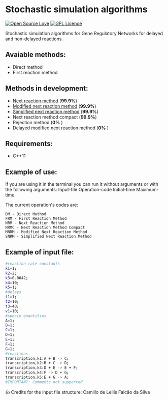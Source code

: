 # Stochastic simulation algorithms

[![Open Source Love](https://badges.frapsoft.com/os/v2/open-source.svg?v=103)](https://github.com/ellerbrock/open-source-badges/) [![GPL Licence](https://badges.frapsoft.com/os/gpl/gpl.svg?v=103)](https://opensource.org/licenses/GPL-3.0/) 


Stochastic simulation algorithms for Gene Regulatory Networks for delayed and non-delayed reactions.

## Avaiable methods:

 * Direct method
 * First reaction method

 
## Methods in development:
 
 * [Next reaction method](https://pubs.acs.org/doi/abs/10.1021/jp993732q) (__99.9%__)
 * [Modified next reaction method](https://aip.scitation.org/doi/abs/10.1063/1.2799998) (__99.9%__)
 * [Simplified next reaction method](http://repositorio.ufjf.br:8080/jspui/bitstream/ufjf/4828/1/camillodelellisfalcaodasilva.pdf) (__99.9%__)
 * Next reaction method compact (__99.9%__)
 * Rejection method (__0%__ )
 * Delayed modified next reaction method (__0%__ )

## Requirements:

 * C++11

## Example of use:

If you are using it in the terminal you can run it without arguments or with the following arguments: Input-file Operation-code Initial-time Maximum-time

The current operation's codes are:
```
DM - Direct Method
FRM - First Reaction Method
NRM - Next Reaction Method
NRMC - Next Reaction Method Compact
MNRM - Modified Next Reaction Method
SNRM - Simplified Next Reaction Method
```

## Example of input file:

```sh
#reaction rate constants
k1=1;
k2=2;
k3=0.0042;
k4=10;
k5=1;
#delays
t1=1;
t2=10;
t3=40;
v1=10;
#specie quantities
A=1;
B=1;
C=1;
D=1;
E=1;
F=1;
G=1;
#reactions
transcription,k1:A + B -> C;
transcription,k2:B + C -> D;
transcription,k3:D + E -> E + F;
transcription,k4:F -> D + G;
transcription,k5:E + G -> A;
#IMPORTANT: Comments not supported
```
:+1: Credits for the input file structure: Camillo de Lellis Falcão da Silva
